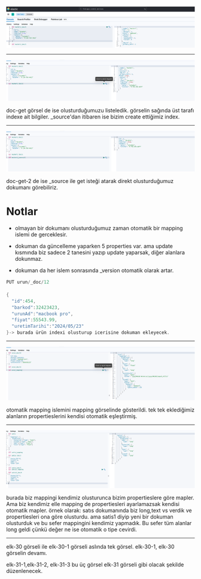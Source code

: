 ![doc-create](https://github.com/ibrahimdoss/elasticSearch/blob/main/images/doc-create.png)

----------------------------------------

![doc-get](https://github.com/ibrahimdoss/elasticSearch/blob/main/images/doc-get.png)

doc-get görsel de ise olusturduğumuzu listeledik. görselin sağında üst tarafı indexe ait bilgiler. _source'dan itibaren ise bizim create ettiğimiz index.


-----------------------------------------
![doc-get-2](https://github.com/ibrahimdoss/elasticSearch/blob/main/images/doc-get-2.png)

doc-get-2 de ise _source ile get isteği atarak direkt olusturduğumuz dokumanı görebiliriz.


# Notlar

- olmayan bir dokumanı olusturduğumuz zaman otomatik bir mapping islemi de gerceklesir.

- dokuman da güncelleme yaparken 5 properties var. ama update kısmında biz sadece 2 tanesini yazıp update yaparsak, diğer alanlara dokunmaz.

- dokuman da her islem sonrasında _version otomatik olarak artar.


```java
PUT urun/_doc/12

{
  "id":454,
  "barkod":32423423,
  "urunAd":"macbook pro",
  "fiyat":55543.99,
  "uretimTarihi":"2024/05/23"
}-> burada ürün indexi olusturup icerisine dokuman ekleyecek.

```
------------------------------------------
![mapping](https://github.com/ibrahimdoss/elasticSearch/blob/main/images/mapping.png)


otomatik mapping islemini mapping görselinde gösterildi. tek tek eklediğimiz alanların propertieslerini kendisi otomatik eşleştirmiş.

--------------------------------------------

![mapping-3](https://github.com/ibrahimdoss/elasticSearch/blob/main/images/mapping-3.png)


burada biz mappingi kendimiz olusturunca bizim propertieslere göre mapler. Ama biz kendimiz elle mapping de propertiesleri ayarlamazsak kendisi otomatik mapler.
örnek olarak: satıs dokumanında biz long,text vs verdik ve propertiesleri ona göre olusturdu. ama satis1 diyip yeni bir dokuman olusturduk ve bu sefer mappingini kendimiz yapmadık. Bu sefer tüm alanlar long geldi çünkü değer ne ise otomatik o tipe cevirdi.



-----------

elk-30 görseli ile elk-30-1 görseli aslında tek görsel. elk-30-1, elk-30 görselin devamı.

elk-31-1,elk-31-2, elk-31-3 bu üç görsel elk-31 görseli gibi olacak şekilde düzenlenecek.